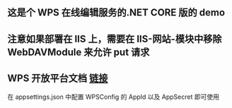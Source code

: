 ## 这是个 WPS 在线编辑服务的.NET CORE 版的 demo

## 注意如果部署在 IIS 上，需要在 IIS-网站-模块中移除 WebDAVModule 来允许 put 请求

## WPS 开放平台文档 [链接](https://open.wps.cn/docs/wwo/access/api-list)

在 appsettings.json 中配置 WPSConfig 的 AppId 以及 AppSecret 即可使用
